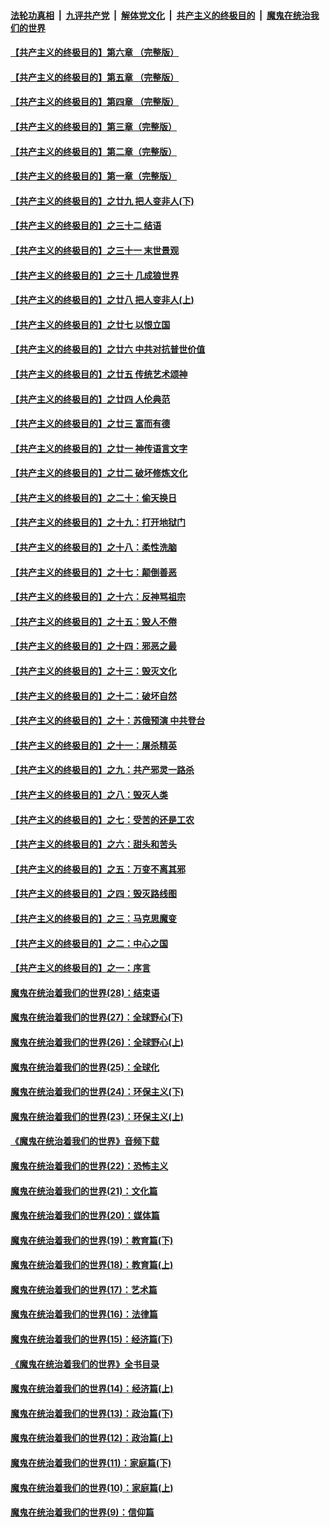 ####  [法轮功真相](../../../../basic/blob/master/README.md?t=12201726) &nbsp;|&nbsp; [九评共产党](../../../../9ping.md/blob/master/README.md?t=12201726) &nbsp;|&nbsp; [解体党文化](../../../../jtdwh.md/blob/master/README.md?t=12201726)  &nbsp;|&nbsp; [共产主义的终极目的](../../../../gczydzjmd.md/blob/master/README.md?t=12201726) &nbsp;|&nbsp; [魔鬼在统治我们的世界](../../../../mgztzwmdsj.md/blob/master/README.md?t=12201726) 

#### [【共产主义的终极目的】第六章 （完整版）](../pages/nsc422/n11428913.md?t=12201726) 

#### [【共产主义的终极目的】第五章 （完整版）](../pages/nsc422/n11428912.md?t=12201726) 

#### [【共产主义的终极目的】第四章 （完整版）](../pages/nsc422/n11428907.md?t=12201726) 

#### [【共产主义的终极目的】第三章（完整版）](../pages/nsc422/n11428848.md?t=12201726) 

#### [【共产主义的终极目的】第二章（完整版）](../pages/nsc422/n11428831.md?t=12201726) 

#### [【共产主义的终极目的】第一章（完整版）](../pages/nsc422/n11417651.md?t=12201726) 

#### [【共产主义的终极目的】之廿九 把人变非人(下)](../pages/nsc422/n11344140.md?t=12201726) 

#### [【共产主义的终极目的】之三十二 结语](../pages/nsc422/n11360535.md?t=12201726) 

#### [【共产主义的终极目的】之三十一 末世景观](../pages/nsc422/n11351129.md?t=12201726) 

#### [【共产主义的终极目的】之三十 几成狼世界](../pages/nsc422/n11348280.md?t=12201726) 

#### [【共产主义的终极目的】之廿八 把人变非人(上)](../pages/nsc422/n11340492.md?t=12201726) 

#### [【共产主义的终极目的】之廿七 以恨立国](../pages/nsc422/n11336944.md?t=12201726) 

#### [【共产主义的终极目的】之廿六 中共对抗普世价值](../pages/nsc422/n11324785.md?t=12201726) 

#### [【共产主义的终极目的】之廿五 传统艺术颂神](../pages/nsc422/n11296396.md?t=12201726) 

#### [【共产主义的终极目的】之廿四 人伦典范](../pages/nsc422/n11296397.md?t=12201726) 

#### [【共产主义的终极目的】之廿三 富而有德](../pages/nsc422/n11283598.md?t=12201726) 

#### [【共产主义的终极目的】之廿一 神传语言文字](../pages/nsc422/n11263265.md?t=12201726) 

#### [【共产主义的终极目的】之廿二 破坏修炼文化](../pages/nsc422/n11245728.md?t=12201726) 

#### [【共产主义的终极目的】之二十：偷天换日](../pages/nsc422/n11238846.md?t=12201726) 

#### [【共产主义的终极目的】之十九：打开地狱门](../pages/nsc422/n11206376.md?t=12201726) 

#### [【共产主义的终极目的】之十八：柔性洗脑](../pages/nsc422/n11199994.md?t=12201726) 

#### [【共产主义的终极目的】之十七：颠倒善恶](../pages/nsc422/n11179782.md?t=12201726) 

#### [【共产主义的终极目的】之十六：反神骂祖宗](../pages/nsc422/n11166798.md?t=12201726) 

#### [【共产主义的终极目的】之十五：毁人不倦](../pages/nsc422/n11166792.md?t=12201726) 

#### [【共产主义的终极目的】之十四：邪恶之最](../pages/nsc422/n11150249.md?t=12201726) 

#### [【共产主义的终极目的】之十三：毁灭文化](../pages/nsc422/n11135227.md?t=12201726) 

#### [【共产主义的终极目的】之十二：破坏自然](../pages/nsc422/n11135214.md?t=12201726) 

#### [【共产主义的终极目的】之十：苏俄预演 中共登台](../pages/nsc422/n11118424.md?t=12201726) 

#### [【共产主义的终极目的】之十一：屠杀精英](../pages/nsc422/n11118442.md?t=12201726) 

#### [【共产主义的终极目的】之九：共产邪灵一路杀](../pages/nsc422/n11114139.md?t=12201726) 

#### [【共产主义的终极目的】之八：毁灭人类](../pages/nsc422/n11108503.md?t=12201726) 

#### [【共产主义的终极目的】之七：受苦的还是工农](../pages/nsc422/n11101809.md?t=12201726) 

#### [【共产主义的终极目的】之六：甜头和苦头](../pages/nsc422/n11096971.md?t=12201726) 

#### [【共产主义的终极目的】之五：万变不离其邪](../pages/nsc422/n11091285.md?t=12201726) 

#### [【共产主义的终极目的】之四：毁灭路线图](../pages/nsc422/n11086284.md?t=12201726) 

#### [【共产主义的终极目的】之三：马克思魔变](../pages/nsc422/n11061941.md?t=12201726) 

#### [【共产主义的终极目的】之二：中心之国](../pages/nsc422/n11047728.md?t=12201726) 

#### [【共产主义的终极目的】之一：序言](../pages/nsc422/n11086077.md?t=12201726) 

#### [魔鬼在统治着我们的世界(28)：结束语](../pages/nsc422/n10936246.md?t=12201726) 

#### [魔鬼在统治着我们的世界(27)：全球野心(下)](../pages/nsc422/n10928319.md?t=12201726) 

#### [魔鬼在统治着我们的世界(26)：全球野心(上)](../pages/nsc422/n10900318.md?t=12201726) 

#### [魔鬼在统治着我们的世界(25)：全球化](../pages/nsc422/n10788205.md?t=12201726) 

#### [魔鬼在统治着我们的世界(24)：环保主义(下)](../pages/nsc422/n10695307.md?t=12201726) 

#### [魔鬼在统治着我们的世界(23)：环保主义(上)](../pages/nsc422/n10688613.md?t=12201726) 

#### [《魔鬼在统治着我们的世界》音频下载](../pages/nsc422/n10635553.md?t=12201726) 

#### [魔鬼在统治着我们的世界(22)：恐怖主义](../pages/nsc422/n10614727.md?t=12201726) 

#### [魔鬼在统治着我们的世界(21)：文化篇](../pages/nsc422/n10597706.md?t=12201726) 

#### [魔鬼在统治着我们的世界(20)：媒体篇](../pages/nsc422/n10586579.md?t=12201726) 

#### [魔鬼在统治着我们的世界(19)：教育篇(下)](../pages/nsc422/n10564808.md?t=12201726) 

#### [魔鬼在统治着我们的世界(18)：教育篇(上)](../pages/nsc422/n10526970.md?t=12201726) 

#### [魔鬼在统治着我们的世界(17)：艺术篇](../pages/nsc422/n10499093.md?t=12201726) 

#### [魔鬼在统治着我们的世界(16)：法律篇](../pages/nsc422/n10485969.md?t=12201726) 

#### [魔鬼在统治着我们的世界(15)：经济篇(下)](../pages/nsc422/n10469975.md?t=12201726) 

#### [《魔鬼在统治着我们的世界》全书目录](../pages/nsc422/n10464261.md?t=12201726) 

#### [魔鬼在统治着我们的世界(14)：经济篇(上)](../pages/nsc422/n10457370.md?t=12201726) 

#### [魔鬼在统治着我们的世界(13)：政治篇(下)](../pages/nsc422/n10448270.md?t=12201726) 

#### [魔鬼在统治着我们的世界(12)：政治篇(上)](../pages/nsc422/n10444576.md?t=12201726) 

#### [魔鬼在统治着我们的世界(11)：家庭篇(下)](../pages/nsc422/n10440961.md?t=12201726) 

#### [魔鬼在统治着我们的世界(10)：家庭篇(上)](../pages/nsc422/n10435448.md?t=12201726) 

#### [魔鬼在统治着我们的世界(9)：信仰篇](../pages/nsc422/n10432159.md?t=12201726) 

